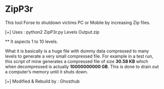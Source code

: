 # ZipP3r
This tool Forse to shutdown victims PC or Mobile by increasing Zip files.

[+] Uses : python2 ZipP3r.py Levels Output.zip

** It aspects 1 to 10 levels.

What it is basically is a huge file with dummy data compressed to many levels to generate a very small compressed file. For example in a test run, this script of mine generates a compressed file of size **30.58 KB** which when decompressed is actually **10000000000 GB**. This is done to drain out a computer’s memory until it shuts down.


[+] Modified & Rebuild by : Ghosthub
